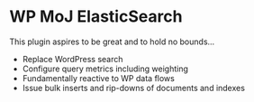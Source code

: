 # WP MoJ ElasticSearch

This plugin aspires to be great and to hold no bounds...

- Replace WordPress search
- Configure query metrics including weighting
- Fundamentally reactive to WP data flows
- Issue bulk inserts and rip-downs of documents and indexes

